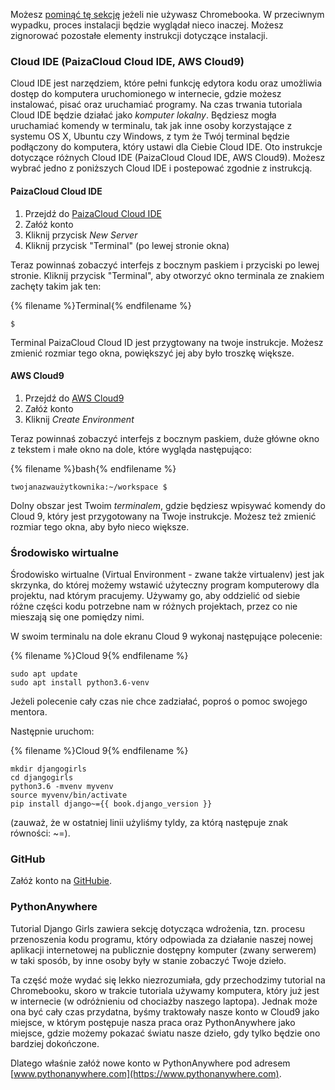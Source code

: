 Możesz [pominąć tę sekcję](http://tutorial.djangogirls.org/en/installation/#install-python) jeżeli nie używasz Chromebooka. W przeciwnym wypadku, proces instalacji będzie wyglądał nieco inaczej. Możesz zignorować pozostałe elementy instrukcji dotyczące instalacji.

### Cloud IDE (PaizaCloud Cloud IDE, AWS Cloud9)

Cloud IDE jest narzędziem, które pełni funkcję edytora kodu oraz umożliwia dostęp do komputera uruchomionego w internecie, gdzie możesz instalować, pisać oraz uruchamiać programy. Na czas trwania tutoriala Cloud IDE będzie działać jako *komputer lokalny*. Będziesz mogła uruchamiać komendy w terminalu, tak jak inne osoby korzystające z systemu OS X, Ubuntu czy Windows, z tym że Twój terminal będzie podłączony do komputera, który ustawi dla Ciebie Cloud IDE. Oto instrukcje dotyczące różnych Cloud IDE (PaizaCloud Cloud IDE, AWS Cloud9). Możesz wybrać jedno z poniższych Cloud IDE i postepować zgodnie z instrukcją.

#### PaizaCloud Cloud IDE

1. Przejdź do [PaizaCloud Cloud IDE](https://paiza.cloud/)
2. Załóż konto
3. Kliknij przycisk *New Server*
4. Kliknij przycisk "Terminal" (po lewej stronie okna)

Teraz powinnaś zobaczyć interfejs z bocznym paskiem i przyciski po lewej stronie. Kliknij przycisk "Terminal", aby otworzyć okno terminala ze znakiem zachęty takim jak ten:

{% filename %}Terminal{% endfilename %}

    $
    

Terminal PaizaCloud Cloud ID jest przygtowany na twoje instrukcje. Możesz zmienić rozmiar tego okna, powiększyć jej aby było troszkę większe.

#### AWS Cloud9

1. Przejdź do [AWS Cloud9](https://aws.amazon.com/cloud9/)
2. Załóż konto
3. Kliknij *Create Environment*

Teraz powinnaś zobaczyć interfejs z bocznym paskiem, duże główne okno z tekstem i małe okno na dole, które wygląda następująco:

{% filename %}bash{% endfilename %}

    twojanazwaużytkownika:~/workspace $
    

Dolny obszar jest Twoim *terminalem*, gdzie będziesz wpisywać komendy do Cloud 9, który jest przygotowany na Twoje instrukcje. Możesz też zmienić rozmiar tego okna, aby było nieco większe.

### Środowisko wirtualne

Środowisko wirtualne (Virtual Environment - zwane także virtualenv) jest jak skrzynka, do której możemy wstawić użyteczny program komputerowy dla projektu, nad którym pracujemy. Używamy go, aby oddzielić od siebie różne części kodu potrzebne nam w różnych projektach, przez co nie mieszają się one pomiędzy nimi.

W swoim terminalu na dole ekranu Cloud 9 wykonaj następujące polecenie:

{% filename %}Cloud 9{% endfilename %}

    sudo apt update
    sudo apt install python3.6-venv
    

Jeżeli polecenie cały czas nie chce zadziałać, poproś o pomoc swojego mentora.

Następnie uruchom:

{% filename %}Cloud 9{% endfilename %}

    mkdir djangogirls
    cd djangogirls
    python3.6 -mvenv myvenv
    source myvenv/bin/activate
    pip install django~={{ book.django_version }}
    

(zauważ, że w ostatniej linii użyliśmy tyldy, za którą następuje znak równości: ~=).

### GitHub

Załóż konto na [GitHubie](https://github.com).

### PythonAnywhere

Tutorial Django Girls zawiera sekcję dotycząca wdrożenia, tzn. procesu przenoszenia kodu programu, który odpowiada za działanie naszej nowej aplikacji internetowej na publicznie dostępny komputer (zwany serwerem) w taki sposób, by inne osoby były w stanie zobaczyć Twoje dzieło.

Ta część może wydać się lekko niezrozumiała, gdy przechodzimy tutorial na Chromebooku, skoro w trakcie tutoriala używamy komputera, który już jest w internecie (w odróżnieniu od chociażby naszego laptopa). Jednak może ona być cały czas przydatna, byśmy traktowały nasze konto w Cloud9 jako miejsce, w którym postępuje nasza praca oraz PythonAnywhere jako miejsce, gdzie możemy pokazać światu nasze dzieło, gdy tylko będzie ono bardziej dokończone.

Dlatego właśnie załóż nowe konto w PythonAnywhere pod adresem [www.pythonanywhere.com](https://www.pythonanywhere.com).